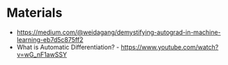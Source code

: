 
# Materials
- https://medium.com/@weidagang/demystifying-autograd-in-machine-learning-eb7d5c875ff2
- What is Automatic Differentiation?  - https://www.youtube.com/watch?v=wG_nF1awSSY
